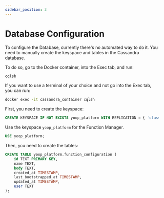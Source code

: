 ```yaml
---
sidebar_position: 3
---
```


# Database Configuration

To configure the Database, currently there's no automated way to do it. You need to manually create the keyspace and tables in the Cassandra database.

To do so, go to the Docker container, into the Exec tab, and run:

```bash
cqlsh
```

If you want to use a terminal of your choice and not go into the Exec tab, you can run:

```bash
docker exec -it cassandra_container cqlsh
```

First, you need to create the keyspace:

```sql
CREATE KEYSPACE IF NOT EXISTS yoop_platform WITH REPLICATION = { 'class' : 'SimpleStrategy', 'replication_factor' : 1 };
```

Use the keyspace `yoop_platform` for the Function Manager.

```sql
USE yoop_platform;
```

Then, you need to create the tables:

```sql
CREATE TABLE yoop_platform.function_configuration (
    id TEXT PRIMARY KEY,
    name TEXT,
    body TEXT,
    created_at TIMESTAMP,
    last_bootstrapped_at TIMESTAMP,
    updated_at TIMESTAMP,
    user TEXT
);
```
